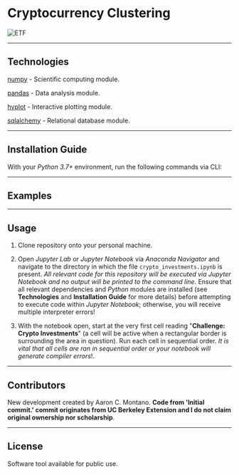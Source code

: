 # Cryptocurrency Clustering

![ETF](./Images/title_image.jpg)

---

## Technologies

[numpy](https://numpy.org/) - Scientific computing module.

[pandas](https://pandas.pydata.org/) - Data analysis module.

[hvplot](https://pypi.org/project/hvplot/) - Interactive plotting module.

[sqlalchemy](https://www.sqlalchemy.org/) - Relational database module.

---

## Installation Guide

With your _Python 3.7+_ environment, run the following commands via CLI:

---

## Examples

---

## Usage

1. Clone repository onto your personal machine. 

2. Open _Jupyter Lab_ or _Jupyter Notebook_ via _Anaconda Navigator_ and navigate to the directory in which the file `crypto_investments.ipynb` is present. _All relevant code for this repository will be executed via Jupyter Notebook and no output will be printed to the command line_. Ensure that all relevant dependencies and _Python_ modules are installed (see __Technologies__ and __Installation Guide__ for more details) before attempting to execute code within _Jupyter Notebook_; otherwise, you will receive multiple interpreter errors! 

3. With the notebook open, start at the very first cell reading "__Challenge: Crypto Investments__" (a cell will be active when a rectangular border is surrounding the area in question). Run each cell in sequential order. _It is vital that all cells are ran in sequential order or your notebook will generate compiler errors_!. 

---

## Contributors

New development created by Aaron C. Montano. **Code from 'Initial commit.' commit originates from UC Berkeley Extension and I do not claim original ownership nor scholarship**.

---

## License

Software tool available for public use. 

